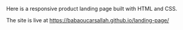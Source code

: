 Here is a responsive product landing page built with HTML and CSS.

The site is live at https://babaoucarsallah.github.io/landing-page/
